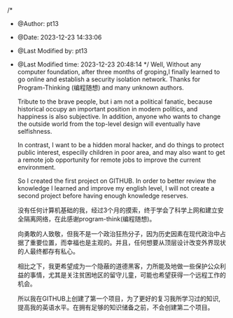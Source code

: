 /*
 * @Author: pt13 
 * @Date: 2023-12-23 14:33:06 
 * @Last Modified by: pt13
 * @Last Modified time: 2023-12-23 20:48:14
 */
    Well, Without any computer foundation, after three months of groping,I finally learned to go online and establish a security isolation network. Thanks for Program-Thinking (编程随想) and many unknown authors.

    Tribute to the brave people, but i am not a political fanatic, because historical occupy an important position in modern politics, and happiness is also subjective. In addition, anyone who wants to change the outside world from the top-level design will eventually have selfishness.

    In contrast, I want to be a hidden moral hacker, and do things to protect public interest, especilly children in poor area, and may also want to get a remote job opportunity for remote jobs to improve the current environment.

    So I created the first project on GITHUB. In order to better review the knowledge I learned and improve my english level, I will not create a second project before having enough knowledge reserves.
  


    没有任何计算机基础的我，经过3个月的摸索，终于学会了科学上网和建立安全隔离网络，在此感谢program-think(编程随想)。

    向勇敢的人致敬，但我不是一个政治狂热分子，因为历史因素在现代政治中占据了重要位置，而幸福也是主观的。并且，任何想要从顶层设计改变外界现状的人最终都存有私心。
    
    相比之下，我更希望成为一个隐蔽的道德黑客，力所能及地做一些保护公众利益的事情，尤其是关注贫困地区的留守儿童，可能也希望获得一个远程工作的机会。

    所以我在GITHUB上创建了第一个项目，为了更好的复习我所学习过的知识, 提高我的英语水平。在拥有足够的知识储备之前，不会创建第二个项目。
